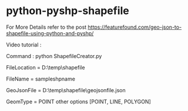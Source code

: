 # python-pyshp-shapefile
For More Details refer to the post https://featurefound.com/geo-json-to-shapefile-using-python-and-pyshp/

Video tutorial : 

Command : python ShapefileCreator.py <FileLocation> <FileName> <GeoJsonFile> <GeomType>

FileLocation = D:\temp\shapefile

FileName = sampleshpname

GeoJsonFile = D:\temp\shapefile\geojsonfile.json

GeomType = POINT other options [POINT, LINE, POLYGON]
